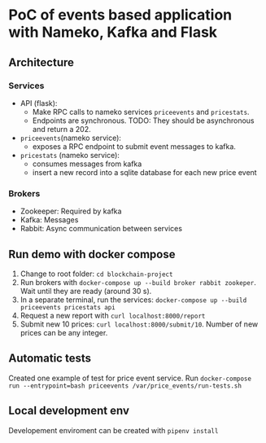 # PoC of events based application with Nameko, Kafka and Flask

## Architecture

### Services

- API (flask):
  - Make RPC calls to nameko services `priceevents` and `pricestats`.
  - Endpoints are synchronous. 
  TODO: They should be asynchronous and return a 202. 
- `priceevents`(nameko service):
  - exposes a RPC endpoint to submit event messages to kafka.
- `pricestats` (nameko service):
  - consumes messages from kafka
  - insert a new record into a sqlite database for each new price event

### Brokers

- Zookeeper: Required by kafka
- Kafka: Messages
- Rabbit: Async communication between services

## Run demo with docker compose

1. Change to root folder: `cd blockchain-project`
2. Run brokers with `docker-compose up --build broker rabbit zookeper`. Wait until they are ready (around 30 s).
3. In a separate terminal, run the services: `docker-compose up --build priceevents pricestats api`
4. Request a new report with `curl localhost:8000/report`
5. Submit new 10 prices: `curl localhost:8000/submit/10`. Number of new prices can be any integer.


## Automatic tests

Created one example of test for price event service. Run `docker-compose run --entrypoint=bash priceevents /var/price_events/run-tests.sh`
  
## Local development env

Developement enviroment can be created with `pipenv install`

